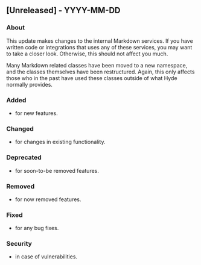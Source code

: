 ## [Unreleased] - YYYY-MM-DD

### About

This update makes changes to the internal Markdown services. If you have written code or integrations that uses any of these services, you may want to take a closer look. Otherwise, this should not affect you much.

Many Markdown related classes have been moved to a new namespace, and the classes themselves have been restructured. Again, this only affects those who in the past have used these classes outside of what Hyde normally provides.

### Added
- for new features.

### Changed
- for changes in existing functionality.

### Deprecated
- for soon-to-be removed features.

### Removed
- for now removed features.

### Fixed
- for any bug fixes.

### Security
- in case of vulnerabilities.
